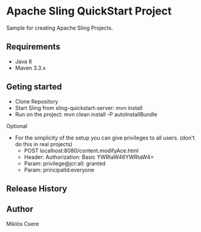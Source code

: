 # Apache Sling QuickStart Project
Sample for creating Apache Sling Projects.

## Requirements
* Java 8
* Maven 3.3.x

## Geting started
* Clone Repository
* Start Sling from sling-quickstart-server: mvn install
* Run on the project: mvn clean install -P autoInstallBundle




Optional
* For the simplicity of the setup you can give privileges to all users. (don't do this in real projects)
    * POST localhost:8080/content.modifyAce.html
    * Header: Authorization: Basic YWRtaW46YWRtaW4=
    * Param: privilege@jcr:all: granted
    * Param: principalId:everyone


## Release History

## Author
Miklós Csere